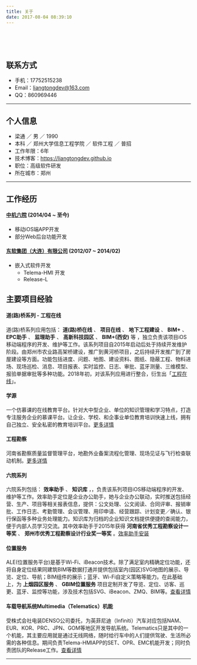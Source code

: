 ```yaml
---
title: 关于
date: 2017-08-04 08:39:10
---
```


​	

​	
## 联系方式

 - 手机：17752515238
 - Email：liangtongdev@163.com
 - QQ：860969446

---

## 个人信息

 - 梁通 ／ 男 ／ 1990
 - 本科 ／ 郑州大学信息工程学院 ／ 软件工程 ／ 普招
 - 工作年限：6年
 - 技术博客：https://liangtongdev.github.io
 - 职位：高级软件研发
 - 所在城市：郑州

---

## 工作经历

#### [中机六院](http://sippr.cn/) (2014/04 ~ 至今)

 + 移动iOS端APP开发
 + 部分Web后台功能开发

#### [东软集团（大连）有限公司](http://www.neusoft.com/cn/) (2012/07 ~ 2014/02)

 + 嵌入式软件开发
    + Telema-HMI 开发
    + Release-L

## 主要项目经验

#### 道(路)桥系列 - 工程在线

道(路)桥系列应用包括： **道(路)桥在线** 、 **项目在线** 、 **地下工程建设** 、 **BIM+** 、 **EPC助手** 、 **监理助手** 、 **高新科技园区** 、 **BIM+(西安)** 等 ，独立负责该项目iOS移动端程序的开发、维护等工作。该系列项目自2015年启动后处于持续开发维护阶段。由郑州市农业路高架桥建设，推广到黄河桥项目，之后持续开发推广到了房屋建设等方面。功能包括进度、问题、地图、建设资料、图纸、隐蔽工程、物料进场、现场巡检、消息、项目报表、实时监控、日志、审批、蓝牙测量、三维模型、报验单据审批等多种功能。2018年初，对该系列应用进行整合，衍生出「[工程在线](http://121.40.49.148/eepm)」。


#### 学源

一个仿慕课的在线教育平台。针对大中型企业、单位的知识管理和学习特点，打造专注服务企业的慕课平台。让企业、学校、和企事业单位教育培训快速上线，拥有自己独立、安全私密的教育培训平台。[更多详情](http://emooc.sippr.cn/)


#### 工程勘察

河南省勘察质量监督管理平台，地勘外业备案流程化管理、现场见证与飞行检查联动机制。[更多详情](http://hnkczl.hnjs.gov.cn/)


#### 六院系列

六院系列包括： **效率助手** 、 **知识库** ，，负责该系列项目iOS移动端程序的开发、维护等工作。效率助手定位是企业办公助手，她与企业办公联动，实时推送包括经营、生产、项目等相关报表信息，提供：公文处理、公文阅读、合同评审、报销审批、工作日志、考勤管理、会议管理、用印申请、经营跟踪、计划变更／确认、银行保函等多种业务处理能力。知识库为归档的企业知识文档提供便捷的查阅能力，便于内部人员学习交流。其中效率助手于2015年获得 **河南省优秀工程勘察设计一等奖** 、 **郑州市优秀工程勘察设计行业奖一等奖** 。[效率助手安装](http://eepm.sippr.cn/Assistant.html)

#### 位置服务

ALE(位置服务平台)是基于Wi-Fi、iBeacon技术。除了满足室内精确定位功能，还将自身定位结果同建筑BIM等数据打通并提供包括室内(园区)SVG地图的展示、导览、定位、导航；BIM组件的展示；蓝牙、Wi-Fi自定义策略等能力。在此基础上，为 **上烟园区服务** 、 **GBIM位置服务** 项目定制开发了导览、定位、访客、巡更、蓝牙、监控等功能，涉及技术包括SVG、iBeacon、ZMQ、BIM等。[查看详情](http://125.46.29.147:8860/ccs)






#### 车载导航系统Multimedia（Telematics）机能

受株式会社电装DENSO公司委托，为英菲尼迪（Infiniti）汽车对应包括NAM、EUR、KOR、PRC、JPN、GOM等地区开发导航系统。Telematics只是其中的一个机能，其主要应用就是通过无线网络，随时给行车中的人们提供驾驶、生活所必需的各种信息。期间负责Telema-HMIAPP的SET、OPR、EMC机能开发；同时负责团队的Release工作。[查看详情](http://www.infiniti.com.cn/)

---


